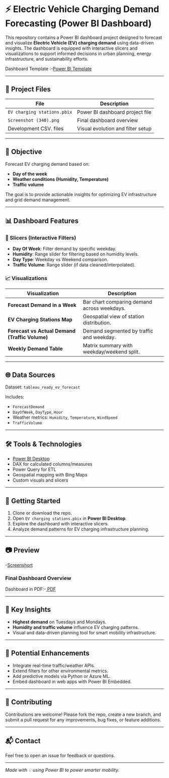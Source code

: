 # ⚡ Electric Vehicle Charging Demand Forecasting (Power BI Dashboard)

This repository contains a Power BI dashboard project designed to forecast and visualize **Electric Vehicle (EV) charging demand** using data-driven insights. The dashboard is equipped with interactive slicers and visualizations to support informed decisions in urban planning, energy infrastructure, and sustainability efforts.

Dashboard Template :-<a href= "https://github.com/Comhek0369/Electric-Vehicle-Charging-Demand-Forecasting/blob/main/EV%20charging%20stations.pbix">Power BI Template </a>

---

## 📁 Project Files

| File | Description |
|------|-------------|
| `EV charging stations.pbix` | Power BI dashboard project file |
| `Screenshot (340).png` | Final dashboard overview |
| Development CSV. files | Visual evolution and filter setup |

---

## 🎯 Objective

Forecast EV charging demand based on:
- **Day of the week**
- **Weather conditions (Humidity, Temperature)**
- **Traffic volume**

The goal is to provide actionable insights for optimizing EV infrastructure and grid demand management.

---

## 📊 Dashboard Features

### 🔎 Slicers (Interactive Filters)

- **Day Of Week**: Filter demand by specific weekday.
- **Humidity**: Range slider for filtering based on humidity levels.
- **Day Type**: Weekday vs Weekend comparison.
- **Traffic Volume**: Range slider (if data cleaned/interpolated).

### 📈 Visualizations

| Visualization | Description |
|---------------|-------------|
| **Forecast Demand in a Week** | Bar chart comparing demand across weekdays. |
| **EV Charging Stations Map** | Geospatial view of station distribution. |
| **Forecast vs Actual Demand (Traffic Volume)** | Demand segmented by traffic and weekday. |
| **Weekly Demand Table** | Matrix summary with weekday/weekend split. |

---

## 🌐 Data Sources

Dataset: `tableau_ready_ev_forecast`

Includes:
- `ForecastDemand`
- `DayOfWeek`, `DayType`, `Hour`
- Weather metrics: `Humidity`, `Temperature`, `WindSpeed`
- `TrafficVolume`

---

## 🛠 Tools & Technologies

- [Power BI Desktop](https://powerbi.microsoft.com/)
- DAX for calculated columns/measures
- Power Query for ETL
- Geospatial mapping with Bing Maps
- Custom visuals and slicers

---

## 🚀 Getting Started

1. Clone or download the repo.
2. Open `EV charging stations.pbix` in **Power BI Desktop**.
3. Explore the dashboard with interactive slicers.
4. Analyze demand patterns for EV charging infrastructure planning.

---

## 📷 Preview
-<a href= "https://github.com/Comhek0369/Electric-Vehicle-Charging-Demand-Forecasting/commit/242ef8fb30450047bb5a5901c41117a9895f2e3c">Screenshort</a>
### Final Dashboard Overview

Dashboard in PDF:-<a href= "https://github.com/Comhek0369/Electric-Vehicle-Charging-Demand-Forecasting/blob/main/EV%20charging%20stations.pdf"> PDF</a>

---

## 📌 Key Insights

- **Highest demand** on Tuesdays and Mondays.
- **Humidity and traffic volume** influence EV charging patterns.
- Visual and data-driven planning tool for smart mobility infrastructure.

---

## 🧠 Potential Enhancements

- Integrate real-time traffic/weather APIs.
- Extend filters for other environmental metrics.
- Add predictive models via Python or Azure ML.
- Embed dashboard in web apps with Power BI Embedded.

---

## 🤝 Contributing

Contributions are welcome! Please fork the repo, create a new branch, and submit a pull request for any improvements, bug fixes, or feature additions.

---

## 📬 Contact

Feel free to open an issue for feedback or questions.

---

*Made with 💡 using Power BI to power smarter mobility.*

